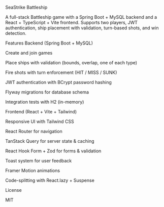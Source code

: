 SeaStrike Battleship

A full-stack Battleship game with a Spring Boot + MySQL backend and a React + TypeScript + Vite frontend.
Supports two players, JWT authentication, ship placement with validation, turn-based shots, and win detection.

Features
Backend (Spring Boot + MySQL)

Create and join games

Place ships with validation (bounds, overlap, one of each type)

Fire shots with turn enforcement (HIT / MISS / SUNK)

JWT authentication with BCrypt password hashing

Flyway migrations for database schema

Integration tests with H2 (in-memory)

Frontend (React + Vite + Tailwind)

Responsive UI with Tailwind CSS

React Router for navigation

TanStack Query for server state & caching

React Hook Form + Zod for forms & validation

Toast system for user feedback

Framer Motion animations

Code-splitting with React.lazy + Suspense

License

MIT
